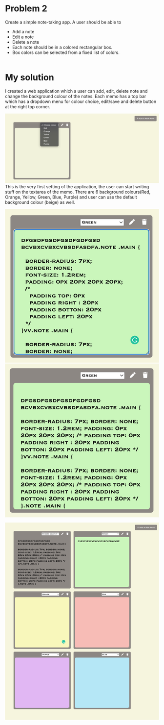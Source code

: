 # Problem 2

Create a simple note-taking app. A user should be able to
- Add a note
- Edit a note
- Delete a note
- Each note should be in a colored rectangular box. 
- Box colors can be selected from a fixed list of colors.
</br></br>

# My solution
I created a web application which a user can add, edit, delete note and change the background colour of the notes.
Each memo has a top bar which has a dropdown menu for colour choice, edit/save and delete button at the right top corner. 

![Sketch](/images/note1.png)  
This is the very first setting of the application, the user can start writing stuff on the textarea of the memo. There are 6 background colours(Red, Orange, Yellow, Green, Blue, Purple) and user can use the default background colour (beige) as well.

![Sketch](/images/note2.png)![Sketch](/images/note3.png)






![Sketch](/images/noteApp.png)